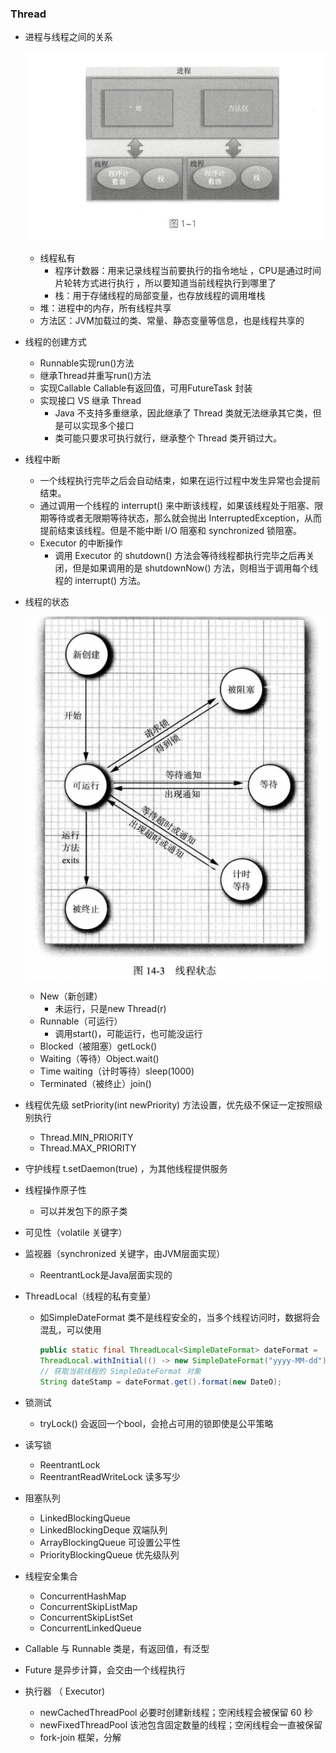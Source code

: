 ### Thread

- 进程与线程之间的关系

  ![image-20210408122315787](../Img/image-20210408122315787.png)

  - 线程私有
    - 程序计数器：用来记录线程当前要执行的指令地址 ，CPU是通过时间片轮转方式进行执行 ，所以要知道当前线程执行到哪里了
    - 栈：用于存储线程的局部变量，也存放线程的调用堆栈
  - 堆：进程中的内存，所有线程共享
  - 方法区：JVM加载过的类、常量、静态变量等信息，也是线程共享的

- 线程的创建方式

  - Runnable实现run()方法
  - 继承Thread并重写run()方法
  - 实现Callable<T> Callable有返回值，可用FutureTask 封装
  - 实现接口 VS 继承 Thread
    - Java 不支持多重继承，因此继承了 Thread 类就无法继承其它类，但是可以实现多个接口
    - 类可能只要求可执行就行，继承整个 Thread 类开销过大。

- 线程中断

  - 一个线程执行完毕之后会自动结束，如果在运行过程中发生异常也会提前结束。
  - 通过调用一个线程的 interrupt() 来中断该线程，如果该线程处于阻塞、限期等待或者无限期等待状态，那么就会抛出 InterruptedException，从而提前结束该线程。但是不能中断 I/O 阻塞和 synchronized 锁阻塞。
  - Executor 的中断操作
    - 调用 Executor 的 shutdown() 方法会等待线程都执行完毕之后再关闭，但是如果调用的是 shutdownNow() 方法，则相当于调用每个线程的 interrupt() 方法。

- 线程的状态

  ![image-20210408123743962](/Img/image-20210408123743962.png)

  - New（新创建）
    - 未运行，只是new Thread(r)
  - Runnable（可运行）
    - 调用start()，可能运行，也可能没运行
  - Blocked（被阻塞）getLock()
  - Waiting（等待）Object.wait()
  - Time waiting（计时等待）sleep(1000)
  - Terminated（被终止）join()

- 线程优先级  setPriority(int newPriority) 方法设置，优先级不保证一定按照级别执行

  - Thread.MIN_PRIORITY  
  - Thread.MAX_PRIORITY  

- 守护线程 t.setDaemon(true) ，为其他线程提供服务

- 线程操作原子性

  - 可以并发包下的原子类

- 可见性（volatile 关键字）

- 监视器（synchronized 关键字，由JVM层面实现）

  - ReentrantLock是Java层面实现的

- ThreadLocal（线程的私有变量）

  - 如SimpleDateFormat 类不是线程安全的，当多个线程访问时，数据将会混乱，可以使用

    ```java
    public static final ThreadLocal<SimpleDateFormat> dateFormat =
    ThreadLocal.withInitial(() -> new SimpleDateFormat("yyyy-MM-dd"));
    // 获取当前线程的 SimpleDateFormat 对象
    String dateStamp = dateFormat.get().format(new DateO);
    ```

- 锁测试

  - tryLock() 会返回一个bool，会抢占可用的锁即使是公平策略

- 读写锁

  - ReentrantLock  
  - ReentrantReadWriteLock  读多写少

- 阻塞队列

  - LinkedBlockingQueue  
  - LinkedBlockingDeque  双端队列
  - ArrayBlockingQueue  可设置公平性
  - PriorityBlockingQueue  优先级队列

- 线程安全集合

  - ConcurrentHashMap  
  - ConcurrentSkipListMap  
  - ConcurrentSkipListSet  
  - ConcurrentLinkedQueue  

- Callable 与 Runnable  类是，有返回值，有泛型

- Future  是异步计算，会交由一个线程执行

- 执行器 （ Executor)  

  - newCachedThreadPool 必要时创建新线程；空闲线程会被保留 60 秒
  - newFixedThreadPool 该池包含固定数量的线程；空闲线程会一直被保留
  - fork-join  框架，分解

  

